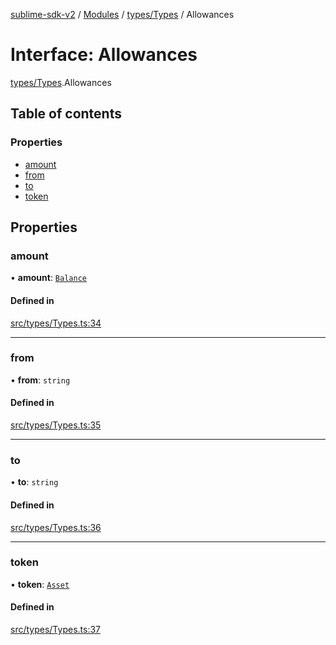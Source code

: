 [sublime-sdk-v2](../README.md) / [Modules](../modules.md) / [types/Types](../modules/types_Types.md) / Allowances

# Interface: Allowances

[types/Types](../modules/types_Types.md).Allowances

## Table of contents

### Properties

- [amount](types_Types.Allowances.md#amount)
- [from](types_Types.Allowances.md#from)
- [to](types_Types.Allowances.md#to)
- [token](types_Types.Allowances.md#token)

## Properties

### amount

• **amount**: [`Balance`](types_Types.Balance.md)

#### Defined in

[src/types/Types.ts:34](https://github.com/sublime-finance/sublime-sdk/blob/cbfce7e/src/types/Types.ts#L34)

___

### from

• **from**: `string`

#### Defined in

[src/types/Types.ts:35](https://github.com/sublime-finance/sublime-sdk/blob/cbfce7e/src/types/Types.ts#L35)

___

### to

• **to**: `string`

#### Defined in

[src/types/Types.ts:36](https://github.com/sublime-finance/sublime-sdk/blob/cbfce7e/src/types/Types.ts#L36)

___

### token

• **token**: [`Asset`](types_Types.Asset.md)

#### Defined in

[src/types/Types.ts:37](https://github.com/sublime-finance/sublime-sdk/blob/cbfce7e/src/types/Types.ts#L37)
